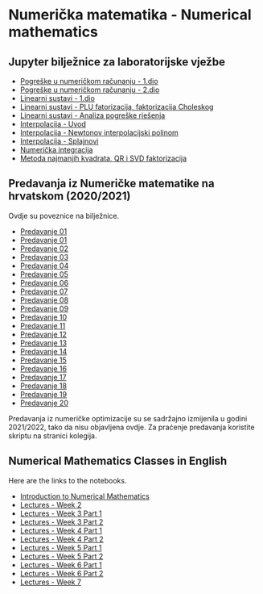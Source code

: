 # Numerička matematika - Numerical mathematics

## Jupyter bilježnice za laboratorijske vježbe
- [Pogreške u numeričkom računanju - 1.dio](https://anazga.github.io/NumMat_Lab/Labos01.html)
- [Pogreške u numeričkom računanju - 2.dio](https://anazga.github.io/NumMat_Lab/Labos02.html)
- [Linearni sustavi - 1.dio](https://anazga.github.io/NumMat_Lab/Labos03.html)
- [Linearni sustavi - PLU fatorizacija, faktorizacija Choleskog](https://anazga.github.io/NumMat_Lab/Labos04.html)
- [Linearni sustavi - Analiza pogreške rješenja](https://anazga.github.io/NumMat_Lab/Labos05.html)
- [Interpolacija - Uvod](https://anazga.github.io/NumMat_Lab/Labos06.html)
- [Interpolacija - Newtonov interpolacijski polinom](https://anazga.github.io/NumMat_Lab/Labos07.html)
- [Interpolacija - Splajnovi](https://anazga.github.io/NumMat_Lab/Labos08.html)
- [Numerička integracija](https://anazga.github.io/NumMat_Lab/Labos09.html)
- [Metoda najmanjih kvadrata, QR i SVD faktorizacija](https://anazga.github.io/NumMat_Lab/Labos10.html)
## Predavanja iz Numeričke matematike na hrvatskom (2020/2021)

Ovdje su poveznice na bilježnice.

 - [Predavanje 01](https://anazga.github.io/NumMat_2020/Predavanje_01.html)
 - [Predavanje 01](https://anazga.github.io/NumMat_2020/Predavanje_01.html)
 - [Predavanje 02](https://anazga.github.io/NumMat_2020/Predavanje_02.html)
 - [Predavanje 03](https://anazga.github.io/NumMat_2020/Predavanje_03.html)
 - [Predavanje 04](https://anazga.github.io/NumMat_2020/Predavanje_04.html)
 - [Predavanje 05](https://anazga.github.io/NumMat_2020/Predavanje_05.html)
 - [Predavanje 06](https://anazga.github.io/NumMat_2020/Predavanje_06.html)
 - [Predavanje 07](https://anazga.github.io/NumMat_2020/Predavanje_07.html)
 - [Predavanje 08](https://anazga.github.io/NumMat_2020/Predavanje_08.html)
 - [Predavanje 09](https://anazga.github.io/NumMat_2020/Predavanje_09.html)
 - [Predavanje 10](https://anazga.github.io/NumMat_2020/Predavanje_10.html)
 - [Predavanje 11](https://anazga.github.io/NumMat_2020/Predavanje_11.html)
 - [Predavanje 12](https://anazga.github.io/NumMat_2020/Predavanje_12.html)
 - [Predavanje 13](https://anazga.github.io/NumMat_2020/Predavanje_13.html)
 - [Predavanje 14](https://anazga.github.io/NumMat_2020/Predavanje_14.html)
 - [Predavanje 15](https://anazga.github.io/NumMat_2020/Predavanje_15.html)
 - [Predavanje 16](https://anazga.github.io/NumMat_2020/Predavanje_16.html)
 - [Predavanje 17](https://anazga.github.io/NumMat_2020/Predavanje_17.html)
 - [Predavanje 18](https://anazga.github.io/NumMat_2020/Predavanje_18.html)
 - [Predavanje 19](https://anazga.github.io/NumMat_2020/Predavanje_19.html)
 - [Predavanje 20](https://anazga.github.io/NumMat_2020/Predavanje_20.html)

 Predavanja iz numeričke optimizacije su se sadržajno izmijenila u godini 2021/2022, tako da nisu objavljena ovdje. Za praćenje predavanja koristite skriptu na stranici kolegija.
 <!--- - [Predavanje 21](https://anazga.github.io/NumMat_2020/Predavanje_21.html)
 - [Predavanje 22](https://anazga.github.io/NumMat_2020/Predavanje_22.html)
 - [Predavanje 23](https://anazga.github.io/NumMat_2020/Predavanje_23.html)
 - [Predavanje 24](https://anazga.github.io/NumMat_2020/Predavanje_24.html)
 - [Predavanje 25](https://anazga.github.io/NumMat_2020/Predavanje_25.html) -->

## Numerical Mathematics Classes in English

Here are the links to the notebooks.

- [Introduction to Numerical Mathematics](https://anazga.github.io/NumMat/IntroductionNumericalMathematics.html)
- [Lectures - Week 2](https://anazga.github.io/NumMat/Lectures_Week_02.html)
- [Lectures - Week 3 Part 1](https://anazga.github.io/NumMat/Lectures_Week_03-1.html)
- [Lectures - Week 3 Part 2](https://anazga.github.io/NumMat/Lectures_Week_03-2.html)
- [Lectures - Week 4 Part 1](https://anazga.github.io/NumMat/Lectures_Week_04-1.html)
- [Lectures - Week 4 Part 2](https://anazga.github.io/NumMat/Lectures_Week_04-2.html)
- [Lectures - Week 5 Part 1](https://anazga.github.io/NumMat/Lectures_Week_05-1.html)
- [Lectures - Week 5 Part 2](https://anazga.github.io/NumMat/Lectures_Week_05-2.html)
- [Lectures - Week 6 Part 1](https://anazga.github.io/NumMat/Lectures_Week_06-1.html)
- [Lectures - Week 6 Part 2](https://anazga.github.io/NumMat/Lectures_Week_06-2.html)
- [Lectures - Week 7](https://anazga.github.io/NumMat/Lectures_Week_07.html)



